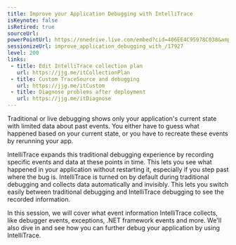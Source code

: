 ```yaml
---
title: Improve your Application Debugging with IntelliTrace
isKeynote: false
isRetired: true
sourceUrl:
powerPointUrl: https://onedrive.live.com/embed?cid=406EE4C95978C038&amp;resid=406EE4C95978C038%2169569&amp;authkey=AOFpr6ZffpYjzaM&amp;em=2
sessionizeUrl: improve_application_debugging_with_/17927
level: 200
links:
 - title: Edit IntelliTrace collection plan
   url: https://jjg.me/itCollectionPlan
 - title: Custom TraceSource and debugging
   url: https://jjg.me/itCustom
 - title: Diagnose problems after deployment
   url: https://jjg.me/itDiagnose
---
```

Traditional or live debugging shows only your application's current state with limited data about past events. You either have to guess what happened based on your current state, or you have to recreate these events by rerunning your app.

IntelliTrace expands this traditional debugging experience by recording specific events and data at these points in time. This lets you see what happened in your application without restarting it, especially if you step past where the bug is. IntelliTrace is turned on by default during traditional debugging and collects data automatically and invisibly. This lets you switch easily between traditional debugging and IntelliTrace debugging to see the recorded information.

In this session, we will cover what event information IntelliTrace collects, like debugger events, exceptions, .NET framework events and more. We'll also dive in and see how you can further debug your application by using IntelliTrace.
